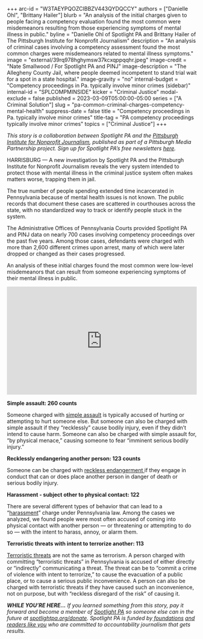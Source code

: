 +++
arc-id = "W3TAEYPQOZCIBBZV443QYDQCCY"
authors = ["Danielle Ohl", "Brittany Hailer"]
blurb = "An analysis of the initial charges given to people facing a competency evaluation found the most common were misdemeanors resulting from those experiencing symptoms of mental illness in public."
byline = "Danielle Ohl of Spotlight PA and Brittany Hailer of The Pittsburgh Institute for Nonprofit Journalism"
description = "An analysis of criminal cases involving a competency assessment found the most common charges were misdemeanors related to mental illness symptoms."
image = "external/39rq978hghymsw37kcxqppqqhr.jpeg"
image-credit = "Nate Smallwood / For Spotlight PA and PINJ"
image-description = "The Allegheny County Jail, where people deemed incompetent to stand trial wait for a spot in a state hospital."
image-gravity = "no"
internal-budget = "Competency proceedings in Pa. typically involve minor crimes (sidebar)"
internal-id = "SPLCOMPMINSIDE"
kicker = "Criminal Justice"
modal-exclude = false
published = 2023-03-09T05:00:00-05:00
series = ["A Criminal Solution"]
slug = "pa-common-criminal-charges-competency-mental-health"
suppress-date = false
title = "Competency proceedings in Pa. typically involve minor crimes"
title-tag = "PA competency proceedings typically involve minor crimes"
topics = ["Criminal Justice"]
+++

<i>This story is a collaboration between Spotlight PA and the </i><a href="https://pinjnews.org/"><i>Pittsburgh Institute for Nonprofit Journalism</i></a><i>, published as part of a Pittsburgh Media Partnership project. Sign up for Spotlight PA’s free newsletters </i><a href="https://www.spotlightpa.org/newsletters"><i>here</i></a><i>.</i>

HARRISBURG — A new investigation by Spotlight PA and the Pittsburgh Institute for Nonprofit Journalism reveals the very system intended to protect those with mental illness in the criminal justice system often makes matters worse, trapping them in jail.

The true number of people spending extended time incarcerated in Pennsylvania because of mental health issues is not known. The public records that document these cases are scattered in courthouses across the state, with no standardized way to track or identify people stuck in the system.

The Administrative Offices of Pennsylvania Courts provided Spotlight PA and PINJ data on nearly 700 cases involving competency proceedings over the past five years. Among those cases, defendants were charged with more than 2,600 different crimes upon arrest, many of which were later dropped or changed as their cases progressed.

An analysis of these initial charges found the most common were low-level misdemeanors that can result from someone experiencing symptoms of their mental illness in public.

<iframe title="Most common charges in competency cases" aria-label="Bar Chart" id="datawrapper-chart-wWcmw" src="https://datawrapper.dwcdn.net/wWcmw/3/" scrolling="no" frameborder="0" style="width: 0; min-width: 100% !important; border: none;" height="287" data-external="1"></iframe><script type="text/javascript">!function(){"use strict";window.addEventListener("message",(function(e){if(void 0!==e.data["datawrapper-height"]){var t=document.querySelectorAll("iframe");for(var a in e.data["datawrapper-height"])for(var r=0;r<t.length;r++){if(t[r].contentWindow===e.source)t[r].style.height=e.data["datawrapper-height"][a]+"px"}}}))}();
</script>


<b>Simple assault: 260 counts</b>

Someone charged with <a href="https://www.legis.state.pa.us/cfdocs/legis/LI/consCheck.cfm?txtType=HTM&ttl=18&div=0&chpt=27&sctn=1&subsctn=0">simple assault</a> is typically accused of hurting or attempting to hurt someone else. But someone can also be charged with simple assault if they “recklessly” cause bodily injury, even if they didn’t intend to cause harm. Someone can also be charged with simple assault for, “by physical menace,” causing someone to fear “imminent serious bodily injury.”

<b>Recklessly endangering another person: 123 counts</b>

Someone can be charged with <a href="https://www.legis.state.pa.us/cfdocs/legis/LI/consCheck.cfm?txtType=HTM&ttl=18&div=0&chpt=27&sctn=5&subsctn=0">reckless endangerment </a>if they engage in conduct that can or does place another person in danger of death or serious bodily injury.

<b>Harassment - subject other to physical contact: 122</b>

There are several different types of behavior that can lead to a “<a href="https://www.legis.state.pa.us/cfdocs/legis/LI/consCheck.cfm?txtType=HTM&ttl=18&div=0&chpt=27&sctn=9&subsctn=0">harassment</a>” charge under Pennsylvania law. Among the cases we analyzed, we found people were most often accused of coming into physical contact with another person — or threatening or attempting to do so — with the intent to harass, annoy, or alarm them.

<b>Terroristic threats with intent to terrorize another: 113</b>

<a href="https://www.legis.state.pa.us/cfdocs/legis/LI/consCheck.cfm?txtType=HTM&ttl=18&div=0&chpt=27&sctn=6&subsctn=0">Terroristic threats</a> are not the same as terrorism. A person charged with committing “terroristic threats” in Pennsylvania is accused of either directly or “indirectly” communicating a threat. The threat can be to “commit a crime of violence with intent to terrorize,” to cause the evacuation of a public place, or to cause a serious public inconvenience. A person can also be charged with terroristic threats if they have caused such an inconvenience, not on purpose, but with “reckless disregard of the risk” of causing it.

<i><b>WHILE YOU’RE HERE...</b></i><i> If you learned something from this story, pay it forward and become a member of </i><a href="https://www.spotlightpa.org/"><i>Spotlight PA</i></a><i> so someone else can in the future at </i><a href="http://spotlightpa.org/donate"><i>spotlightpa.org/donate</i></a><i>. Spotlight PA is funded by</i><a href="https://www.spotlightpa.org/support"><i> foundations</i></a><i> </i><a href="https://www.spotlightpa.org/support"><i>and readers like you</i></a><i> who are committed to accountability journalism that gets results.</i>
